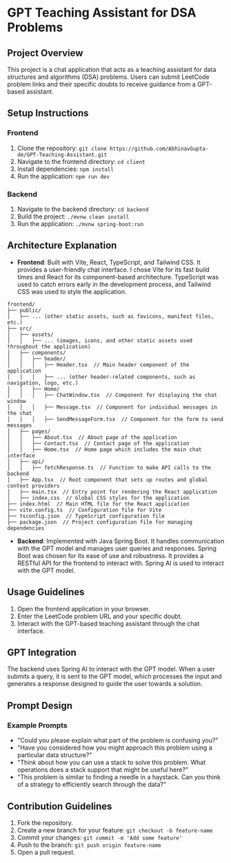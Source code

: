 # GPT Teaching Assistant for DSA Problems

## Project Overview

This project is a chat application that acts as a teaching assistant for data structures and algorithms (DSA) problems. Users can submit LeetCode problem links and their specific doubts to receive guidance from a GPT-based assistant.

## Setup Instructions

### Frontend

1. Clone the repository: `git clone https://github.com/AbhinavGupta-de/GPT-Teaching-Assistant.git`
2. Navigate to the frontend directory: `cd client`
3. Install dependencies: `npm install`
4. Run the application: `npm run dev`

### Backend

1. Navigate to the backend directory: `cd backend`
2. Build the project: `./mvnw clean install`
3. Run the application: `./mvnw spring-boot:run`

## Architecture Explanation

- **Frontend**: Built with Vite, React, TypeScript, and Tailwind CSS. It provides a user-friendly chat interface. I chose Vite for its fast build times and React for its component-based architecture. TypeScript was used to catch errors early in the development process, and Tailwind CSS was used to style the application.

```
frontend/
├── public/
│   ├── ... (other static assets, such as favicons, manifest files, etc.)
├── src/
│   ├── assets/
│   │   ├── ... (images, icons, and other static assets used throughout the application)
│   ├── components/
│   │   ├── header/
│   │   │   ├── Header.tsx  // Main header component of the application
│   │   │   ├── ... (other header-related components, such as navigation, logo, etc.)
│   │   ├── Home/
│   │   │   ├── ChatWindow.tsx  // Component for displaying the chat window
│   │   │   ├── Message.tsx  // Component for individual messages in the chat
│   │   │   ├── SendMessageForm.tsx  // Component for the form to send messages
│   ├── pages/
│   │   ├── About.tsx  // About page of the application
│   │   ├── Contact.tsx  // Contact page of the application
│   │   ├── Home.tsx  // Home page which includes the main chat interface
│   ├── api/
│   │   ├── fetchResponse.ts  // Function to make API calls to the backend
│   ├── App.tsx  // Root component that sets up routes and global context providers
│   ├── main.tsx  // Entry point for rendering the React application
│   ├── index.css  // Global CSS styles for the application
├── index.html  // Main HTML file for the React application
├── vite.config.ts  // Configuration file for Vite
├── tsconfig.json  // TypeScript configuration file
├── package.json  // Project configuration file for managing dependencies
```

- **Backend**: Implemented with Java Spring Boot. It handles communication with the GPT model and manages user queries and responses. Spring Boot was chosen for its ease of use and robustness. It provides a RESTful API for the frontend to interact with. Spring AI is used to interact with the GPT model.

## Usage Guidelines

1. Open the frontend application in your browser.
2. Enter the LeetCode problem URL and your specific doubt.
3. Interact with the GPT-based teaching assistant through the chat interface.

## GPT Integration

The backend uses Spring AI to interact with the GPT model. When a user submits a query, it is sent to the GPT model, which processes the input and generates a response designed to guide the user towards a solution.

## Prompt Design

### Example Prompts

- "Could you please explain what part of the problem is confusing you?"
- "Have you considered how you might approach this problem using a particular data structure?"
- "Think about how you can use a stack to solve this problem. What operations does a stack support that might be useful here?"
- "This problem is similar to finding a needle in a haystack. Can you think of a strategy to efficiently search through the data?"

## Contribution Guidelines

1. Fork the repository.
2. Create a new branch for your feature: `git checkout -b feature-name`
3. Commit your changes: `git commit -m 'Add some feature'`
4. Push to the branch: `git push origin feature-name`
5. Open a pull request.
